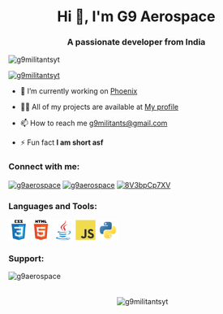 <h1 align="center">Hi 👋, I'm G9 Aerospace</h1>
<h3 align="center">A passionate developer from India</h3>

<p align="left"> <img src="https://komarev.com/ghpvc/?username=g9militantsyt&label=Profile%20views&color=0e75b6&style=flat" alt="g9militantsyt" /> </p>

<p align="left"> <a href="https://github.com/ryo-ma/github-profile-trophy" target="_blank"><img src="https://github-profile-trophy.vercel.app/?username=g9militantsyt" alt="g9militantsyt" /></a> </p>

- 🔭 I’m currently working on <a href="https://github.com/g9militantsYT/Phoenix" target="_blank">Phoenix</a>

- 👨‍💻 All of my projects are available at <a href="https://github.com/g9militantsYT?tab=repositories" target="_blank">My profile</a>

- 📫 How to reach me <a href="mailto:g9militants@gmail.com" target="_blank">g9militants@gmail.com</a>

- ⚡ Fun fact **I am short asf**

<h3 align="left">Connect with me:</h3>
<p align="left">
  <a href="https://instagram.com/g9aerospace" target="_blank"><img align="center" src="https://raw.githubusercontent.com/rahuldkjain/github-profile-readme-generator/master/src/images/icons/Social/instagram.svg" alt="g9aerospace" height="30" width="40" /></a>
  <a href="https://www.youtube.com/@G9AEROSPACEYT" target="_blank"><img align="center" src="https://raw.githubusercontent.com/rahuldkjain/github-profile-readme-generator/master/src/images/icons/Social/youtube.svg" alt="g9aerospace" height="30" width="40" /></a>
  <a href="https://discord.gg/8V3bpCp7XV" target="_blank"><img align="center" src="https://raw.githubusercontent.com/rahuldkjain/github-profile-readme-generator/master/src/images/icons/Social/discord.svg" alt="8V3bpCp7XV" height="30" width="40" /></a>
</p>

<h3 align="left">Languages and Tools:</h3>
<p align="left">
  <a href="https://www.w3schools.com/css/" target="_blank" rel="noreferrer"><img src="https://raw.githubusercontent.com/devicons/devicon/master/icons/css3/css3-original-wordmark.svg" alt="css3" width="40" height="40"/></a>
  <a href="https://www.w3.org/html/" target="_blank" rel="noreferrer"><img src="https://raw.githubusercontent.com/devicons/devicon/master/icons/html5/html5-original-wordmark.svg" alt="html5" width="40" height="40"/></a>
  <a href="https://www.java.com" target="_blank" rel="noreferrer"><img src="https://raw.githubusercontent.com/devicons/devicon/master/icons/java/java-original.svg" alt="java" width="40" height="40"/></a>
  <a href="https://developer.mozilla.org/en-US/docs/Web/JavaScript" target="_blank" rel="noreferrer"><img src="https://raw.githubusercontent.com/devicons/devicon/master/icons/javascript/javascript-original.svg" alt="javascript" width="40" height="40"/></a>
  <a href="https://www.python.org" target="_blank" rel="noreferrer"><img src="https://raw.githubusercontent.com/devicons/devicon/master/icons/python/python-original.svg" alt="python" width="40" height="40"/></a>
</p>

<h3 align="left">Support:</h3>
<p><a href="https://www.buymeacoffee.com/g9aerospace" target="_blank"> <img align="left" src="https://cdn.buymeacoffee.com/buttons/v2/default-yellow.png" height="50" width="210" alt="g9aerospace" /></a></p><br><br>

<p>&nbsp;<img align="center" src="https://github-readme-stats.vercel.app/api?username=g9militantsyt&show_icons=true&locale=en" alt="g9militantsyt" /></p>
